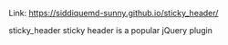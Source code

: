 Link: https://siddiquemd-sunny.github.io/sticky_header/

sticky_header
sticky header is a popular jQuery plugin 
